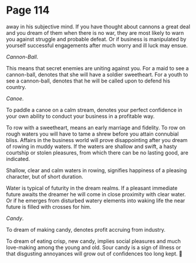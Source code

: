 # Page 114
away in his subjective mind. If you have thought about cannons
a great deal and you dream of them when there is no war, they are
most likely to warn you against struggle and probable defeat.
Or if business is manipulated by yourself successful engagements
after much worry and ill luck may ensue.


_Cannon-Ball_.


This means that secret enemies are uniting against you. For a maid
to see a cannon-ball, denotes that she will have a soldier sweetheart.
For a youth to see a cannon-ball, denotes that he will be called upon
to defend his country.


_Canoe_.


To paddle a canoe on a calm stream, denotes your perfect confidence
in your own ability to conduct your business in a profitable way.


To row with a sweetheart, means an early marriage and fidelity.
To row on rough waters you will have to tame a shrew before you
attain connubial bliss. Affairs in the business world will
prove disappointing after you dream of rowing in muddy waters.
If the waters are shallow and swift, a hasty courtship or stolen pleasures,
from which there can be no lasting good, are indicated.


Shallow, clear and calm waters in rowing, signifies happiness
of a pleasing character, but of short duration.


Water is typical of futurity in the dream realms. If a pleasant immediate
future awaits the dreamer he will come in close proximity with clear water.
Or if he emerges from disturbed watery elements into waking life the near
future is filled with crosses for him.


_Candy_.


To dream of making candy, denotes profit accruing from industry.


To dream of eating crisp, new candy, implies social
pleasures and much love-making among the young and old.
Sour candy is a sign of illness or that disgusting annoyances
will grow out of confidences too long kept.
